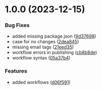 # 1.0.0 (2023-12-15)


### Bug Fixes

* added missing package.json ([9d37698](https://github.com/GonzaloHirsch/shader-playground/commit/9d376985eedad0d68fd0c83f6d42bd001c910251))
* case for no changes ([2dea845](https://github.com/GonzaloHirsch/shader-playground/commit/2dea845a1a061efe30921e33951aa638eb24c65d))
* missing email tags ([21eed35](https://github.com/GonzaloHirsch/shader-playground/commit/21eed35cde0579ce93fa42bc693791fc9c2bd115))
* workflow errors in publishing ([cb8b8de](https://github.com/GonzaloHirsch/shader-playground/commit/cb8b8de82a7d4bd3904d8c0197d9bb2cde61ad64))
* workflow syntax ([05a37b4](https://github.com/GonzaloHirsch/shader-playground/commit/05a37b482cc3127fd6b88ee94d15c3ba04c70e67))


### Features

* added workflows ([d06f591](https://github.com/GonzaloHirsch/shader-playground/commit/d06f591668c523b4b81f2dfb57e4198732a16615))
